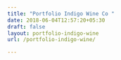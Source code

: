 ```yaml
---
title: "Portfolio Indigo Wine Co "
date: 2018-06-04T12:57:20+05:30
draft: false
layout: portfolio-indigo-wine
url: /portfolio-indigo-wine/

---
```

